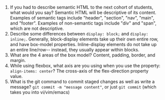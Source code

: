 1. If you had to describe semantic HTML to the next cohort of students, what would you say?
    Semantic HTML will be descriptive of its content. Examples of semantic tags include "header", "section", "nav", "main", and "footer". Examples of non-semantic tags include "div" and "span", which are not descriptive.
2. Describe some differences between ```display: block;``` and ```display: inline;```.
    Generally, block-display elements take up their own entire row, and have box-model properties. Inline-display elements do not take up an entire line/row-- instead, they usually appear within blocks.
3. What are the 4 areas of the box model?
    Content, padding, border, and margin.
4. While using flexbox, what axis are you using when you use the property: ```align-items: center```?
    The cross-axis of the flex-direction property value.
5. What is the git command to commit staged changes as well as write a message? 
    ```git commit -m "message content"```, or just ```git commit``` (which takes you into vi/vim/emacs)
